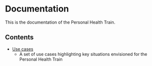 # Documentation

This is the documentation of the Personal Health Train.

## Contents

- [Use cases](wiki/Use-Cases)
    - A set of use cases highlighting key situations envisioned for the Personal Health Train
